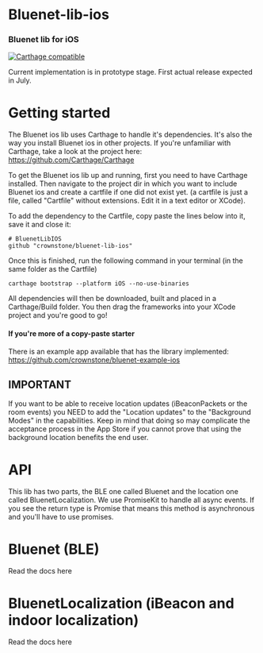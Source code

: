 # Bluenet-lib-ios
### Bluenet lib for iOS

[![Carthage compatible](https://img.shields.io/badge/Carthage-compatible-4BC51D.svg?style=flat)](https://github.com/Carthage/Carthage)

Current implementation is in prototype stage. First actual release expected in July.

# Getting started

The Bluenet ios lib uses Carthage to handle it's dependencies. It's also the way you install Bluenet ios in other projects.
If you're unfamiliar with Carthage, take a look at the project here: https://github.com/Carthage/Carthage

To get the Bluenet ios lib up and running, first you need to have Carthage installed. Then navigate to the project dir in which you want to include Bluenet ios and create a cartfile if one did not exist yet.
(a cartfile is just a file, called "Cartfile" without extensions. Edit it in a text editor or XCode).

To add the dependency to the Cartfile, copy paste the lines below into it, save it and close it:

```
# BluenetLibIOS
github "crownstone/bluenet-lib-ios"
```

Once this is finished, run the following command in your terminal (in the same folder as the Cartfile)

```
carthage bootstrap --platform iOS --no-use-binaries
```

All dependencies will then be downloaded, built and placed in a Carthage/Build folder. You then drag the frameworks into your XCode project and you're good to go!

#### If you're more of a copy-paste starter
There is an example app available that has the library implemented:
https://github.com/crownstone/bluenet-example-ios

## IMPORTANT

If you want to be able to receive location updates (iBeaconPackets or the room events) you NEED to add the "Location updates" to the "Background Modes" in the capabilities. Keep in mind that doing so may
complicate the acceptance process in the App Store if you cannot prove that using the background location benefits the end user.

# API

This lib has two parts, the BLE one called Bluenet and the location one called BluenetLocalization.
We use PromiseKit to handle all async events. If you see the return type is Promise<DataType> that
means this method is asynchronous and you'll have to use promises.

# Bluenet (BLE)

Read the docs here 

# BluenetLocalization (iBeacon and indoor localization)

Read the docs here 
